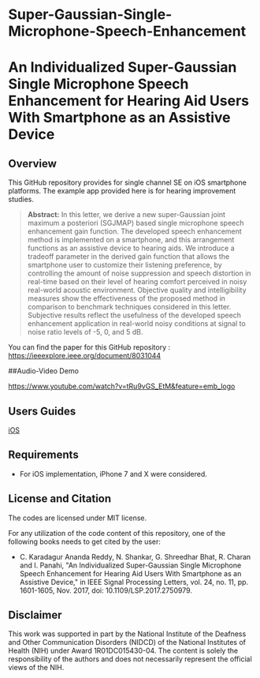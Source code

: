 # Super-Gaussian-Single-Microphone-Speech-Enhancement

# An Individualized Super-Gaussian Single Microphone Speech Enhancement for Hearing Aid Users With Smartphone as an Assistive Device

## Overview
This GitHub repository provides for single channel SE on iOS smartphone platforms. The example app provided here is for hearing improvement studies. 
> **Abstract:** In this letter, we derive a new super-Gaussian joint maximum a posteriori (SGJMAP) based single microphone speech enhancement gain function. The developed speech enhancement method is implemented on a smartphone, and this arrangement functions as an assistive device to hearing aids. We introduce a tradeoff parameter in the derived gain function that allows the smartphone user to customize their listening preference, by controlling the amount of noise suppression and speech distortion in real-time based on their level of hearing comfort perceived in noisy real-world acoustic environment. Objective quality and intelligibility measures show the effectiveness of the proposed method in comparison to benchmark techniques considered in this letter. Subjective results reflect the usefulness of the developed speech enhancement application in real-world noisy conditions at signal to noise ratio levels of -5, 0, and 5 dB.

You can find the paper for this GitHub repository : https://ieeexplore.ieee.org/document/8031044

##Audio-Video Demo

https://www.youtube.com/watch?v=tRu9vGS_EtM&feature=emb_logo

## Users Guides

[iOS](UsersGuide.pdf)

## Requirements 

- For iOS implementation, iPhone 7 and X were considered. 

## License and Citation
The codes are licensed under MIT license.

For any utilization of the code content of this repository, one of the following books needs to get cited by the user:

- C. Karadagur Ananda Reddy, N. Shankar, G. Shreedhar Bhat, R. Charan and I. Panahi, "An Individualized Super-Gaussian Single Microphone Speech Enhancement for Hearing Aid Users With Smartphone as an Assistive Device," in IEEE Signal Processing Letters, vol. 24, no. 11, pp. 1601-1605, Nov. 2017, doi: 10.1109/LSP.2017.2750979.

## Disclaimer
This work was supported in part by the National Institute of the Deafness and Other Communication Disorders (NIDCD) of the National Institutes of Health (NIH) under Award 1R01DC015430-04. The content is solely the responsibility of the authors and does not necessarily represent the official views of the NIH.

